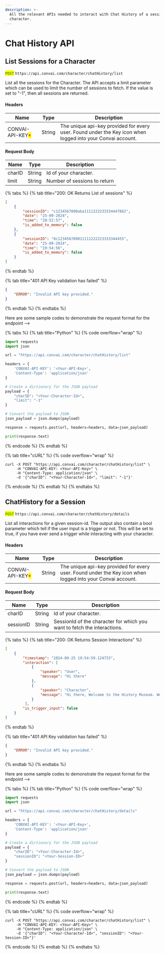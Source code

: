 ```yaml
---
description: >-
  All the relevant APIs needed to interact with Chat History of a session or
  character.
---
```


# Chat History API

## List Sessions for a Character

<mark style="color:green;">`POST`</mark> `https://api.convai.com/character/chatHistory/list`

List all the sessions for the Character. The API accepts a limit parameter which can be used to limit the number of sessions to fetch. If the value is set to "-1", then all sessions are returned.

#### Headers

| Name                                             | Type   | Description                                                                                                |
| ------------------------------------------------ | ------ | ---------------------------------------------------------------------------------------------------------- |
| CONVAI-API-KEY<mark style="color:red;">\*</mark> | String | The unique api-key provided for every user. Found under the Key icon when logged into your Convai account. |

#### Request Body

| Name   | Type   | Description                  |
| ------ | ------ | ---------------------------- |
| charID | String | Id of your character.        |
| limit  | String | Number of sessions to return |

{% tabs %}
{% tab title="200: OK Returns List of sessions" %}
```json
[
    {
        "sessionID": "c1234567890aba1111222233334447862",
        "date": "25-09-2024",
        "time": "20:52:57",
        "is_added_to_memory": false
    },
    {
        "sessionID": "8c123456789011111222223333344455",
        "date": "25-09-2024",
        "time": "19:54:56",
        "is_added_to_memory": false
    }
]

```
{% endtab %}

{% tab title="401 API Key validation has failed" %}
```json
{
    "ERROR": "Invalid API key provided."
}
```
{% endtab %}
{% endtabs %}

Here are some sample codes to demonstrate the request format for the endpoint -->

{% tabs %}
{% tab title="Python" %}
{% code overflow="wrap" %}
```python
import requests
import json

url = "https://api.convai.com/character/chatHistory/list"

headers = { 
    'CONVAI-API-KEY': '<Your-API-Key>',
    'Content-Type': 'application/json'
}

# Create a dictionary for the JSON payload
payload = { 
    "charID": "<Your-Character-Id>",
    "limit": "-1"
}

# Convert the payload to JSON
json_payload = json.dumps(payload)

response = requests.post(url, headers=headers, data=json_payload)

print(response.text)
```
{% endcode %}
{% endtab %}

{% tab title="cURL" %}
{% code overflow="wrap" %}
```shell
curl -X POST "https://api.convai.com/character/chatHistory/list" \
     -H "CONVAI-API-KEY: <Your-API-Key>" \
     -H "Content-Type: application/json" \
     -d '{"charID": "<Your-Character-Id>", "limit": "-1"}'
```
{% endcode %}
{% endtab %}
{% endtabs %}

## ChatHistory for a Session

<mark style="color:green;">`POST`</mark> `https://api.convai.com/character/chatHistory/details`

List all interactions for a given session-id. The output also contain a bool parameter which tell if the user input is a trigger or not. This will be set to true, if you have ever send a trigger while interacting with your character.

#### Headers

| Name                                             | Type   | Description                                                                                                |
| ------------------------------------------------ | ------ | ---------------------------------------------------------------------------------------------------------- |
| CONVAI-API-KEY<mark style="color:red;">\*</mark> | String | The unique api-key provided for every user. Found under the Key icon when logged into your Convai account. |

#### Request Body

| Name      | Type   | Description                                                              |
| --------- | ------ | ------------------------------------------------------------------------ |
| charID    | String | Id of your character.                                                    |
| sessionID | String | SessionId of the character for which you want to fetch the interactions. |

{% tabs %}
{% tab title="200: OK Returns Session Interactions" %}
```json
[
    {
        "timestamp": "2024-09-25 19:54:59.124733",
        "interaction": [
            {
                "speaker": "User",
                "message": "Hi there"
            },
            {
                "speaker": "Character",
                "message": "Hi there, Welcome to the History Museum. We have the most ancient fossil ever discovered. Would be interesting in taking a tour?"
            }
         ],
        "is_trigger_input": false
    }
]
```
{% endtab %}

{% tab title="401 API Key validation has failed" %}
```json
{
    "ERROR": "Invalid API key provided."
}
```
{% endtab %}
{% endtabs %}

Here are some sample codes to demonstrate the request format for the endpoint -->

{% tabs %}
{% tab title="Python" %}
{% code overflow="wrap" %}
```python
import requests
import json

url = "https://api.convai.com/character/chatHistory/details"

headers = { 
    'CONVAI-API-KEY': '<Your-API-Key>',
    'Content-Type': 'application/json'
}

# Create a dictionary for the JSON payload
payload = { 
    "charID": "<Your-Character-Id>",
    "sessionID": "<Your-Session-ID>"
}

# Convert the payload to JSON
json_payload = json.dumps(payload)

response = requests.post(url, headers=headers, data=json_payload)

print(response.text)
```
{% endcode %}
{% endtab %}

{% tab title="cURL" %}
{% code overflow="wrap" %}
```shell
curl -X POST "https://api.convai.com/character/chatHistory/list" \
     -H "CONVAI-API-KEY: <Your-API-Key>" \
     -H "Content-Type: application/json" \
     -d '{"charID": "<Your-Character-Id>", "sessionID": "<Your-Session-ID>"}'
```
{% endcode %}
{% endtab %}
{% endtabs %}
